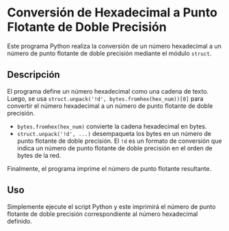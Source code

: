 # Conversión de Hexadecimal a Punto Flotante de Doble Precisión

Este programa Python realiza la conversión de un número hexadecimal a un número de punto flotante de doble precisión mediante el módulo `struct`.

## Descripción

El programa define un número hexadecimal como una cadena de texto. Luego, se usa `struct.unpack('!d', bytes.fromhex(hex_num))[0]` para convertir el número hexadecimal a un número de punto flotante de doble precisión.

- `bytes.fromhex(hex_num)` convierte la cadena hexadecimal en bytes.
- `struct.unpack('!d', ...)` desempaqueta los bytes en un número de punto flotante de doble precisión. El `!d` es un formato de conversión que indica un número de punto flotante de doble precisión en el orden de bytes de la red.

Finalmente, el programa imprime el número de punto flotante resultante.

## Uso

Simplemente ejecute el script Python y este imprimirá el número de punto flotante de doble precisión correspondiente al número hexadecimal definido.
